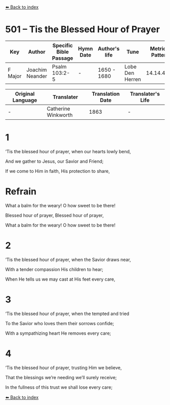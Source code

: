 [⬅️ Back to index](../README.md)

# 501 – Tis the Blessed Hour of Prayer

Key | Author   | Specific Bible Passage     |Hymn Date |Author's life |Tune |Metrical Pattern   |Composer/Source                                                                                        
-- | --------- | ---------------------------|----------|--------------|-----|-------------------|-------------   
F Major  | Joachim Neander      | Psalm 103:2-5 | -  | 1650 - 1680 | Lobe Den Herren | 14.14.4.7.8 | Chorale Book for England, 1863 

Original Language | Translater | Translation Date   | Translater's Life     
----------------- | --------- | --------------------|-------------   
\-  | Catherine Winkworth      | 1863 | -  | 1827 - 1878 



# 1

‘Tis the blessed hour of prayer, when our hearts lowly bend,

And we gather to Jesus, our Savior and Friend;

If we come to Him in faith, His protection to share,



# Refrain

What a balm for the weary! O how sweet to be there!

Blessed hour of prayer, Blessed hour of prayer,

What a balm for the weary! O how sweet to be there!



# 2

‘Tis the blessed hour of prayer, when the Savior draws near,

With a tender compassion His children to hear;

When He tells us we may cast at His feet every care,



# 3

‘Tis the blessed hour of prayer, when the tempted and tried

To the Savior who loves them their sorrows confide;

With a sympathizing heart He removes every care;



# 4

‘Tis the blessed hour of prayer, trusting Him we believe,

That the blessings we’re needing we’ll surely receive;

In the fullness of this trust we shall lose every care;

[⬅️ Back to index](../README.md)

